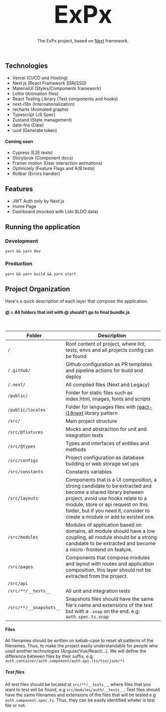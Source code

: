 <br />
<h2 align="center" style="font-size: 78px">
    <strong>
        ExPx
    </strong>
</h2>
<p align="center" style="margin-top: -35px">The ExPx project, based on <a href="https://.nestjs.org/">Next</a> framework.</p>
</p>
<br />

## Technologies
- Vercel (CI/CD and Hosting)
- Next.js (React Framework SSR/SSG)
- MaterialUI (Styles/Components framework)
- Lottie (Animation files)
- React Testing Library (Test components and hooks)
- next-i18n (Internationalization)
- recharts (Animated graphs)
- Typescript (JS Spec)
- Zustand (State management)
- date-fns (Date)
- uuid (Generate token)

#### Coming soon
- Cypress (E2E tests)
- Storybook (Component docs)
- Framer motion (User interaction animations)
- Optimizely (Feature Flags and A/B tests)
- Rollbar (Errors handler)


## Features
- JWT Auth only by Next.js
- Home Page
- Dashboard (mocked with Lido $LDO data)

## Running the application

### Development
`yarn && yarn dev`

### Production
`yarn && yarn build && yarn start`

## Project Organization

Here's a quick description of each layer that compose the application.
#### @ = All folders that init with @ should't go to final bundle.js
</br>

| Folder                         | Description |
|--------------------------------|-------------|
| `/`                            | Root content of project, where lint, tests, envs and all projects config can be found |
| `/.github/`                    | Github configuration as PR templates and pipeline actions for build and deploy |
| `/.next/`                      | All compiled files (Next and Legacy) |
| `/public/`                     | Folder for static files such as index.html, images, fonts and scripts  |
| `/public/locales`              | Folder for languages files with [react-i18next](https://react.i18next.com/) library pattern  |
| `/src/`                        | Main project structure
| `/src/@fixtures`               | Mocks and abstraction for unit and integration tests  |
| `/src/@types`                  | Types and interfaces of entities and methods |
| `/src/configs`                 | Project configuration as database building or web storage set ups |
| `/src/constants`               | Constants variables |
| `/src/layouts`                 | Components that is a UI composition, a strong candidate to be extracted and become a shared library between project, avoid use hooks relate to a module, store or api request on this folder, but if you need it, consider to create a module or add to existed one. |
| `/src/modules`                 | Modules of application based on domains, all module should have a low coupling, all module should be a strong candidate to be extracted and become a micro-frontend on feature. |
| `/src/pages`                   | Components that compose modules and layout with routes and application composition, this layer should not be extracted from the project. |
| `/src/api`                |    | Abstraction of API request and outside components, such as: Bootstrap, Feature flags and Browser storage management |
| `/src/**/__tests__`            | All unit and integration tests |
| `/src/**/__snapshots__`        | Snapshots files should have the same file's name and extensions of the test but with a `.snap` on the end. e.g: `auth.spec.ts.snap` |

#### Files
All filenames should be written on kebab-case to reset all patterns of the filenames. Thus, to make the project easily understandable for people who used another technologies (Angular/Vue/React/...). We will define the difference between files by their suffix, e.g. `auth.container/auth.component/auth.api.(ts/tsx/json/*)`

##### Test files
All test files should be located at `src/**/__tests__`, where files that you want to test will be found, e.g `src/modules/auth/__tests__`. Test files should have the same filenames and extensions of the files that will be tested e.g `auth.component.spec.ts`. Thus, they can be easily identified wheter is test file or not.